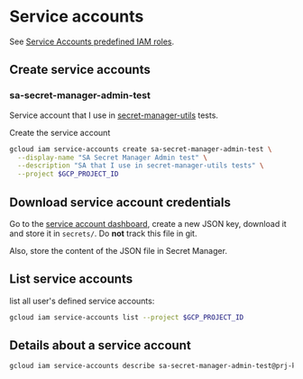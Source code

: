 # Service accounts

See [Service Accounts predefined IAM roles](https://cloud.google.com/iam/docs/understanding-roles#service-accounts-roles).

## Create service accounts

### sa-secret-manager-admin-test

Service account that I use in [secret-manager-utils](../packages/secret-manager-utils/README.md) tests.

Create the service account

```sh
gcloud iam service-accounts create sa-secret-manager-admin-test \
  --display-name "SA Secret Manager Admin test" \
  --description "SA that I use in secret-manager-utils tests" \
  --project $GCP_PROJECT_ID
```

## Download service account credentials

Go to the [service account dashboard](https://console.cloud.google.com/iam-admin/serviceaccounts?project=prj-kitchen-sink), create a new JSON key, download it and store it in `secrets/`. Do **not** track this file in git.

Also, store the content of the JSON file in Secret Manager.

## List service accounts

list all user's defined service accounts:

```sh
gcloud iam service-accounts list --project $GCP_PROJECT_ID
```

## Details about a service account

```sh
gcloud iam service-accounts describe sa-secret-manager-admin-test@prj-kitchen-sink.iam.gserviceaccount.com
```
